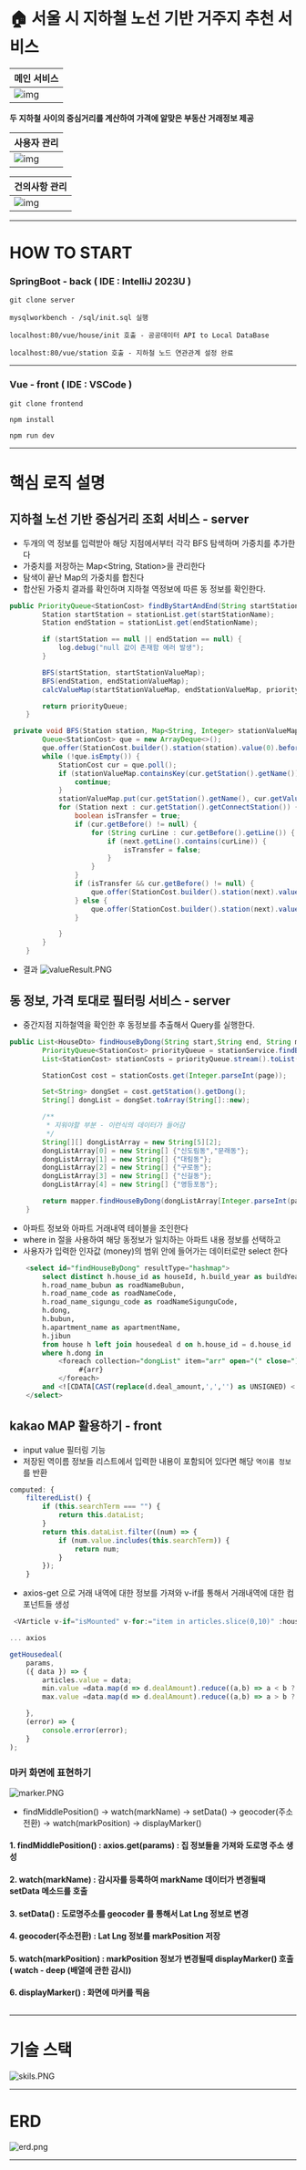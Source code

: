 # 🏠 서울 시 지하철 노선 기반 거주지 추천 서비스

| 메인 서비스               |
|----------------------|
| ![img](gif/main.gif) |

**두 지하철 사이의 중심거리를 계산하여 가격에 알맞은 부동산 거래정보 제공**

| 사용자 관리               |
|----------------------|
| ![img](gif/user.gif) |

| 건의사항 관리               |
|-----------------------|
| ![img](gif/board.gif) |


---

# HOW TO START 

### SpringBoot - back ( IDE : IntelliJ 2023U )

```
git clone server
```
```
mysqlworkbench - /sql/init.sql 실행
```
```
localhost:80/vue/house/init 호출 - 공공데이터 API to Local DataBase
```
```
localhost:80/vue/station 호출 - 지하철 노드 연관관계 설정 완료
```
---

### Vue - front ( IDE : VSCode )
```
git clone frontend
```
```
npm install
```
```
npm run dev
```


---

# 핵심 로직 설명

## 지하철 노선 기반 중심거리 조회 서비스 - server

* 두개의 역 정보를 입력받아 해당 지점에서부터 각각 BFS 탐색하며 가중치를 추가한다
* 가중치를 저장하는 Map<String, Station>을 관리한다
* 탐색이 끝난 Map의 가중치를 합친다
* 합산된 가중치 결과를 확인하며 지하철 역정보에 따른 동 정보를 확인한다.

```java
public PriorityQueue<StationCost> findByStartAndEnd(String startStationName, String endStationName) {
        Station startStation = stationList.get(startStationName);
        Station endStation = stationList.get(endStationName);

        if (startStation == null || endStation == null) {
            log.debug("null 값이 존재함 에러 발생");
        }

        BFS(startStation, startStationValueMap);
        BFS(endStation, endStationValueMap);
        calcValueMap(startStationValueMap, endStationValueMap, priorityQueue);

        return priorityQueue;
    }
```

```java
 private void BFS(Station station, Map<String, Integer> stationValueMap) {
        Queue<StationCost> que = new ArrayDeque<>();
        que.offer(StationCost.builder().station(station).value(0).before(null).build());
        while (!que.isEmpty()) {
            StationCost cur = que.poll();
            if (stationValueMap.containsKey(cur.getStation().getName())) {
                continue;
            }
            stationValueMap.put(cur.getStation().getName(), cur.getValue());
            for (Station next : cur.getStation().getConnectStation()) {
                boolean isTransfer = true;
                if (cur.getBefore() != null) {
                    for (String curLine : cur.getBefore().getLine()) {
                        if (next.getLine().contains(curLine)) {
                            isTransfer = false;
                        }
                    }
                }
                if (isTransfer && cur.getBefore() != null) {
                    que.offer(StationCost.builder().station(next).value(cur.getValue() + 3).before(cur.getStation()).build());
                } else {
                    que.offer(StationCost.builder().station(next).value(cur.getValue() + 1).before(cur.getStation()).build());
                }

            }
        }
    }
```

* 결과
![valueResult.PNG](gif%2FvalueResult.PNG)


## 동 정보, 가격 토대로 필터링 서비스 - server

* 중간지점 지하철역을 확인한 후 동정보를 추출해서 Query를 실행한다.

```java
public List<HouseDto> findHouseByDong(String start,String end, String money, String page) {
        PriorityQueue<StationCost> priorityQueue = stationService.findByStartAndEnd(start, end);
        List<StationCost> stationCosts = priorityQueue.stream().toList();

        StationCost cost = stationCosts.get(Integer.parseInt(page));

        Set<String> dongSet = cost.getStation().getDong();
        String[] dongList = dongSet.toArray(String[]::new);

        /**
         * 지워야할 부분 - 이런식의 데이터가 들어감
         */
        String[][] dongListArray = new String[5][2];
        dongListArray[0] = new String[] {"신도림동","문래동"};
        dongListArray[1] = new String[] {"대림동"};
        dongListArray[2] = new String[] {"구로동"};
        dongListArray[3] = new String[] {"신길동"};
        dongListArray[4] = new String[] {"영등포동"};

        return mapper.findHouseByDong(dongListArray[Integer.parseInt(page)],money);
    }
```

* 아파트 정보와 아파트 거래내역 테이블을 조인한다
* where in 절을 사용하여 해당 동정보가 일치하는 아파트 내용 정보를 선택하고
* 사용자가 입력한 인자값 (money)의 범위 안에 들어가는 데이터로만 select 한다

```sql
    <select id="findHouseByDong" resultType="hashmap">
        select distinct h.house_id as houseId, h.build_year as buildYear , h.road_name as roadName, h.road_name_bonbun as roadNameBonbun,
        h.road_name_bubun as roadNameBubun,
        h.road_name_code as roadNameCode,
        h.road_name_sigungu_code as roadNameSigunguCode,
        h.dong,
        h.bubun,
        h.apartment_name as apartmentName,
        h.jibun
        from house h left join housedeal d on h.house_id = d.house_id
        where h.dong in
            <foreach collection="dongList" item="arr" open="(" close=")" separator=",">
                 #{arr}
            </foreach>
        and <![CDATA[CAST(replace(d.deal_amount,',','') as UNSIGNED) < #{money}]]>
    </select>

```


## kakao MAP 활용하기 - front

* input value 필터링 기능
* 저장된 역이름 정보들 리스트에서 입력한 내용이 포함되어 있다면 해당 `역이름 정보`를 반환
```js
computed: {
    filteredList() {
        if (this.searchTerm === "") {
            return this.dataList;
        }
        return this.dataList.filter((num) => {
            if (num.value.includes(this.searchTerm)) {
                return num;
            }
        });
    }
```

* axios-get 으로 거래 내역에 대한 정보를 가져와 v-if를 통해서 거래내역에 대한 컴포넌트들 생성

```js
 <VArticle v-if="isMounted" v-for:="item in articles.slice(0,10)" :house-deal="item" />

... axios

getHousedeal(
    params,
    ({ data }) => {
        articles.value = data;
        min.value =data.map(d => d.dealAmount).reduce((a,b) => a < b ? a:b);
        max.value =data.map(d => d.dealAmount).reduce((a,b) => a > b ? a:b);

    },
    (error) => {
        console.error(error);
    }
);
```

### 마커 화면에 표현하기
![marker.PNG](gif%2Fmarker.PNG)
* findMiddlePosition() -> watch(markName) -> setData() -> geocoder(주소전환) -> watch(markPosition) -> displayMarker()

#### 1. findMiddlePosition() : axios.get(params) : 집 정보들을 가져와 도로명 주소 생성
#### 2. watch(markName) : 감시자를 등록하여 markName 데이터가 변경될때 setData 메소드를 호출
#### 3. setData() : 도로명주소를 geocoder 를 통해서 Lat Lng 정보로 변경
#### 4. geocoder(주소전환) : Lat Lng 정보를 markPosition 저장
#### 5. watch(markPosition) : markPosition 정보가 변경될때 displayMarker() 호출 ( watch - deep (배열에 관한 감시))
#### 6. displayMarker() : 화면에 마커를 찍음    

## 

---

# 기술 스택
![skils.PNG](gif%2Fskils.PNG)

---

# ERD

![erd.png](/gif/erd.PNG)

---

